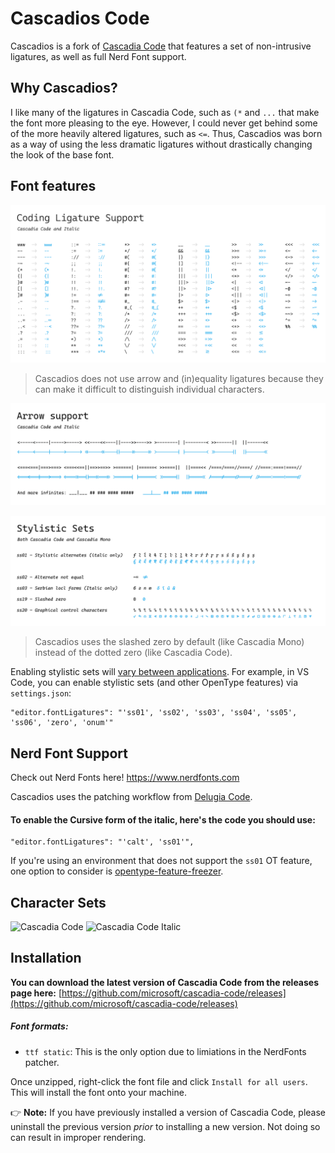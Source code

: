 # Cascadios Code

Cascadios is a fork of [Cascadia Code](https://github.com/microsoft/cascadia-code) that features a set of non-intrusive ligatures, as well as full Nerd Font support.

## Why Cascadios?

I like many of the ligatures in Cascadia Code, such as `(*` and `...` that make the font more pleasing to the eye. However, I could never get behind some of the more heavily altered ligatures, such as `<=`. Thus, Cascadios was born as a way of using the less dramatic ligatures without drastically changing the look of the base font.

## Font features

![Coding Ligatures](images/ligatures.png)

> Cascadios does not use arrow and (in)equality ligatures because they can make it difficult to distinguish individual characters.

![Arrow Support](images/arrow_support.png)

![Stylistic Sets](images/stylistic_set.png)

> Cascadios uses the slashed zero by default (like Cascadia Mono) instead of the dotted zero (like Cascadia Code).

Enabling stylistic sets will [vary between applications](https://github.com/tonsky/FiraCode/wiki/How-to-enable-stylistic-sets). For example, in VS Code, you can enable stylistic sets (and other OpenType features) via `settings.json`:

```
"editor.fontLigatures": "'ss01', 'ss02', 'ss03', 'ss04', 'ss05', 'ss06', 'zero', 'onum'"
```

## Nerd Font Support

Check out Nerd Fonts here! <https://www.nerdfonts.com>

Cascadios uses the patching workflow from [Delugia Code](https://github.com/adam7/delugia-code).

#### To enable the Cursive form of the italic, here's the code you should use:

```
"editor.fontLigatures": "'calt', 'ss01'",
```
If you're using an environment that does not support the `ss01` OT feature, one option to consider is [opentype-feature-freezer](https://github.com/twardoch/fonttools-opentype-feature-freezer/).

## Character Sets

![Cascadia Code](images/cascadia-code-characters.png)
![Cascadia Code Italic](images/cascadia-code-italic-characters.png)

## Installation

**You can download the latest version of Cascadia Code from the releases page here:** [https://github.com/microsoft/cascadia-code/releases](https://github.com/microsoft/cascadia-code/releases)

##### Font formats:

- `ttf static`: This is the only option due to limiations in the NerdFonts patcher.

Once unzipped, right-click the font file and click `Install for all users`. This will install the font onto your machine. 

👉 **Note:** If you have previously installed a version of Cascadia Code, please uninstall the previous version *prior* to installing a new version. Not doing so can result in improper rendering. 

